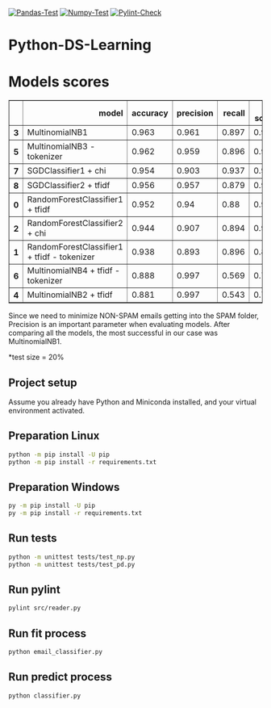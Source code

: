 [![Pandas-Test](https://github.com/awilliamson1889/Python-DS-Learning/actions/workflows/pandas_test.yml/badge.svg)](https://github.com/awilliamson1889/Python-DS-Learning/actions/workflows/pandas_test.yml)
[![Numpy-Test](https://github.com/awilliamson1889/Python-DS-Learning/actions/workflows/numpy_test.yml/badge.svg)](https://github.com/awilliamson1889/Python-DS-Learning/actions/workflows/numpy_test.yml)
[![Pylint-Check](https://github.com/awilliamson1889/Python-DS-Learning/actions/workflows/pylint_check.yml/badge.svg)](https://github.com/awilliamson1889/Python-DS-Learning/actions/workflows/pylint_check.yml)

# Python-DS-Learning

# Models scores
<table border="1" class="dataframe">  <thead>    <tr style="text-align: right;">      <th></th>      <th>model</th>      <th>accuracy</th>      <th>precision</th>      <th>recall</th>      <th>F1-score</th>    </tr>  </thead>  <tbody>    <tr>      <th>3</th>      <td>MultinomialNB1</td>      <td>0.963</td>      <td>0.961</td>      <td>0.897</td>      <td>0.928</td>    </tr>    <tr>      <th>5</th>      <td>MultinomialNB3 - tokenizer</td>      <td>0.962</td>      <td>0.959</td>      <td>0.896</td>      <td>0.926</td>    </tr>    <tr>      <th>7</th>      <td>SGDClassifier1 + chi</td>      <td>0.954</td>      <td>0.903</td>      <td>0.937</td>      <td>0.92</td>    </tr>    <tr>      <th>8</th>      <td>SGDClassifier2 + tfidf</td>      <td>0.956</td>      <td>0.957</td>      <td>0.879</td>      <td>0.916</td>    </tr>    <tr>      <th>0</th>      <td>RandomForestClassifier1 + tfidf</td>      <td>0.952</td>      <td>0.94</td>      <td>0.88</td>      <td>0.909</td>    </tr>    <tr>      <th>2</th>      <td>RandomForestClassifier2 + chi</td>      <td>0.944</td>      <td>0.907</td>      <td>0.894</td>      <td>0.9</td>    </tr>    <tr>      <th>1</th>      <td>RandomForestClassifier1 + tfidf - tokenizer</td>      <td>0.938</td>      <td>0.893</td>      <td>0.896</td>      <td>0.894</td>    </tr>    <tr>      <th>6</th>      <td>MultinomialNB4 + tfidf - tokenizer</td>      <td>0.888</td>      <td>0.997</td>      <td>0.569</td>      <td>0.725</td>    </tr>    <tr>      <th>4</th>      <td>MultinomialNB2 + tfidf</td>      <td>0.881</td>      <td>0.997</td>      <td>0.543</td>      <td>0.703</td>    </tr>  </tbody></table>
Since we need to minimize NON-SPAM emails getting into the SPAM folder, Precision is an important parameter when evaluating models. After comparing all the models, the most successful in our case was MultinomialNB1.

*test size = 20%

## Project setup

Assume you already have Python and Miniconda installed, and your virtual environment activated.
## Preparation Linux

```bash
python -m pip install -U pip
python -m pip install -r requirements.txt
```

## Preparation Windows

```bash
py -m pip install -U pip
py -m pip install -r requirements.txt
```

## Run tests
```bash
python -m unittest tests/test_np.py
python -m unittest tests/test_pd.py
```
## Run pylint
```bash
pylint src/reader.py
```
## Run fit process 
```bash
python email_classifier.py
```

## Run predict process 
```bash
python classifier.py
```